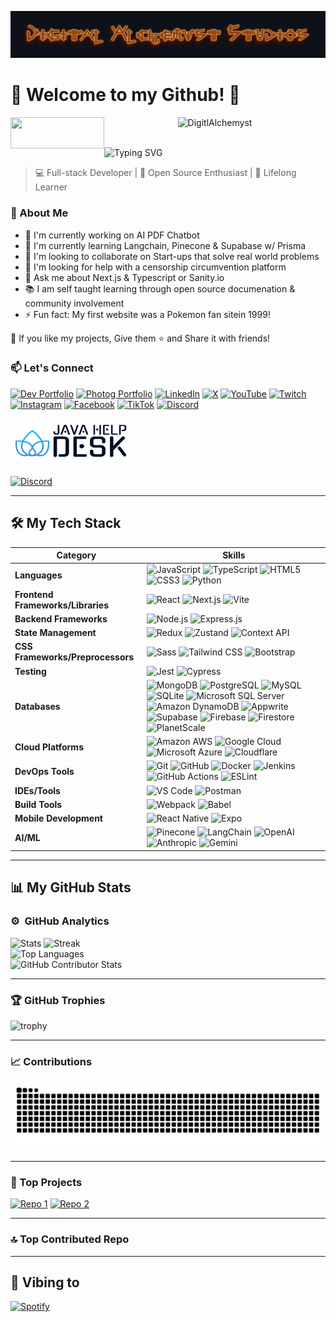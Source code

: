 ![header](./header.jpg)

# 🌟 Welcome to my Github! 🚀
<div align="center">
  <img src="https://komarev.com/ghpvc/?username=Digitl-Alchemyst&label=Profile%20views&color=0e75b6&style=flat" alt="DigitlAlchemyst" />
    <a href="https://www.buymeacoffee.com/DigitlAlchemyst"> <img align="left" src="https://cdn.buymeacoffee.com/buttons/v2/default-yellow.png" height="50" width="150" alt="" /></a>
</div>
<br />

![Typing SVG](https://readme-typing-svg.herokuapp.com?color=%2336BCF7¢er=true&vCenter=true&width=600&lines=Welcome,+I+am+Steven+Watkins;AKA+Digital+Alchemyst;I+am+a+self+taught+JavaScript+developer)

> 💻 Full-stack Developer | 🚀 Open Source Enthusiast | 🌱 Lifelong Learner

### 🚀 About Me

- 🔭 I'm currently working on AI PDF Chatbot
- 🌱 I'm currently learning Langchain, Pinecone & Supabase w/ Prisma
- 👯 I'm looking to collaborate on Start-ups that solve real world problems
- 🤔 I'm looking for help with a censorship circumvention platform
- 💬 Ask me about Next.js & Typescript or Sanity.io
- 📚 I am self taught learning through open source documenation & community involvement
- ⚡ Fun fact: My first website was a Pokemon fan sitein 1999!

💙 If you like my projects, Give them ⭐ and Share it with friends!

### 📫 Let's Connect

[![Dev Portfolio](https://img.shields.io/badge/Dev_Website-4285F4?style=for-the-badge&logo=About.me&logoColor=white)](https://alchemyst.digital)
[![Photog Portfolio](https://img.shields.io/badge/Photog_Portfolio-4285F4?style=for-the-badge&logo=Adobe-Lightroom&logoColor=white)](https://stevenwatkinsphotography.com)
[![LinkedIn](https://img.shields.io/badge/LinkedIn-0077B5?style=for-the-badge&logo=linkedin&logoColor=white)](https://www.linkedin.com/in/[YourLinkedInUsername])
[![X](https://img.shields.io/badge/X-000000?style=for-the-badge&logo=x&logoColor=white)](https://x.com/DigitlAlchemyst)
[![YouTube](https://img.shields.io/badge/YouTube-FF0000?style=for-the-badge&logo=youtube&logoColor=white)](https://www.youtube.com/channel/DigitalAlchemyst)
[![Twitch](https://img.shields.io/badge/Twitch-9146FF?style=for-the-badge&logo=twitch&logoColor=white)](https://www.twitch.tv/[YourTwitchUsername])
[![Instagram](https://img.shields.io/badge/Instagram-E4405F?style=for-the-badge&logo=instagram&logoColor=white)](https://www.instagram.com/digital_alchemyst)
[![Facebook](https://img.shields.io/badge/Facebook-1877F2?style=for-the-badge&logo=facebook&logoColor=white)](https://www.facebook.com/DigitalAlchemyst)
[![TikTok](https://img.shields.io/badge/TikTok-000000?style=for-the-badge&logo=tiktok&logoColor=white)](https://www.tiktok.com/@[YourTikTokUsername])
[![Discord](https://img.shields.io/badge/Discord-7289DA?style=for-the-badge&logo=discord&logoColor=white)](https://discord.com/users/[YourDiscordUsername])

<img src="./JHD.jpg" height="75" width="200" />

[![Discord](https://img.shields.io/discord/1110703957640220777?color=purple&label=discord&logo=discord&style=plastic)](https://discord.gg/aDumcW6ESB)

---

## 🛠️ My Tech Stack

| Category                          | Skills                                                                                                                                                                                                                                                                                                                                                                                                                                                                                                                                                                                                                                                                                                                                                                                                                                                                                                                                                                                                                                                                                                                                                                                                                                                                                 |
| --------------------------------- | -------------------------------------------------------------------------------------------------------------------------------------------------------------------------------------------------------------------------------------------------------------------------------------------------------------------------------------------------------------------------------------------------------------------------------------------------------------------------------------------------------------------------------------------------------------------------------------------------------------------------------------------------------------------------------------------------------------------------------------------------------------------------------------------------------------------------------------------------------------------------------------------------------------------------------------------------------------------------------------------------------------------------------------------------------------------------------------------------------------------------------------------------------------------------------------------------------------------------------------------------------------------------------------- |
| **Languages**                     | ![JavaScript](https://img.shields.io/badge/-JavaScript-F7DF1E?style=flat-square&logo=javascript&logoColor=black) ![TypeScript](https://img.shields.io/badge/-TypeScript-3178C6?style=flat-square&logo=typescript&logoColor=white) ![HTML5](https://img.shields.io/badge/-HTML5-E34F26?style=flat-square&logo=html5&logoColor=white) ![CSS3](https://img.shields.io/badge/-CSS3-1572B6?style=flat-square&logo=css3&logoColor=white) ![Python](https://img.shields.io/badge/-Python-3776AB?style=flat-square&logo=python&logoColor=white)                                                                                                                                                                                                                                                                                                                                                                                                                                                                                                                                                                                                                                                                                                                                                |
| **Frontend Frameworks/Libraries** | ![React](https://img.shields.io/badge/-React-61DAFB?style=flat-square&logo=react&logoColor=black) ![Next.js](https://img.shields.io/badge/-Next.js-000000?style=flat-square&logo=next.js&logoColor=white) ![Vite](https://img.shields.io/badge/-Vite-646CFF?style=flat-square&logo=vite&logoColor=white)                                                                                                                                                                                                                                                                                                                                                                                                                                                                                                                                                                                                                                                                                                                                                                                                                                                                                                                                                                               |
| **Backend Frameworks**            | ![Node.js](https://img.shields.io/badge/-Node.js-339933?style=flat-square&logo=node.js&logoColor=white) ![Express.js](https://img.shields.io/badge/-Express.js-000000?style=flat-square&logo=express&logoColor=white)                                                                                                                                                                                                                                                                                                                                                                                                                                                                                                                                                                                                                                                                                                                                                                                                                                                                                                                                                                                                                                                                  |
| **State Management**              | ![Redux](https://img.shields.io/badge/-Redux-764ABC?style=flat-square&logo=redux&logoColor=white) ![Zustand](https://img.shields.io/badge/-Zustand-000000?style=flat-square&logo=zustand&logoColor=white) ![Context API](https://img.shields.io/badge/-Context%20API-61DAFB?style=flat-square&logo=react&logoColor=black)                                                                                                                                                                                                                                                                                                                                                                                                                                                                                                                                                                                                                                                                                                                                                                                                                                                                                                                                                              |
| **CSS Frameworks/Preprocessors**  | ![Sass](https://img.shields.io/badge/-Sass-CC6699?style=flat-square&logo=sass&logoColor=white) ![Tailwind CSS](https://img.shields.io/badge/-Tailwind%20CSS-38B2AC?style=flat-square&logo=tailwind-css&logoColor=white) ![Bootstrap](https://img.shields.io/badge/-Bootstrap-7952B3?style=flat-square&logo=bootstrap&logoColor=white)                                                                                                                                                                                                                                                                                                                                                                                                                                                                                                                                                                                                                                                                                                                                                                                                                                                                                                                                                  |
| **Testing**                       | ![Jest](https://img.shields.io/badge/-Jest-C21325?style=flat-square&logo=jest&logoColor=white) ![Cypress](https://img.shields.io/badge/-Cypress-17202C?style=flat-square&logo=cypress&logoColor=white)                                                                                                                                                                                                                                                                                                                                                                                                                                                                                                                                                                                                                                                                                                                                                                                                                                                                                                                                                                                                                                                                                 |
| **Databases**                     | ![MongoDB](https://img.shields.io/badge/-MongoDB-47A248?style=flat-square&logo=mongodb&logoColor=white) ![PostgreSQL](https://img.shields.io/badge/-PostgreSQL-336791?style=flat-square&logo=postgresql&logoColor=white) ![MySQL](https://img.shields.io/badge/-MySQL-4479A1?style=flat-square&logo=mysql&logoColor=white) ![SQLite](https://img.shields.io/badge/-SQLite-003B57?style=flat-square&logo=sqlite&logoColor=white) ![Microsoft SQL Server](https://img.shields.io/badge/-Microsoft%20SQL%20Server-CC2927?style=flat-square&logo=microsoft-sql-server&logoColor=white) ![Amazon DynamoDB](https://img.shields.io/badge/-Amazon%20DynamoDB-4053D6?style=flat-square&logo=amazon-dynamodb&logoColor=white) ![Appwrite](https://img.shields.io/badge/-Appwrite-FD366E?style=flat-square&logo=appwrite&logoColor=white) ![Supabase](https://img.shields.io/badge/-Supabase-3ECF8E?style=flat-square&logo=supabase&logoColor=white) ![Firebase](https://img.shields.io/badge/-Firebase-FFCA28?style=flat-square&logo=firebase&logoColor=black) ![Firestore](https://img.shields.io/badge/-Firestore-FFCA28?style=flat-square&logo=firebase&logoColor=black) ![PlanetScale](https://img.shields.io/badge/-PlanetScale-000000?style=flat-square&logo=planetscale&logoColor=white) |
| **Cloud Platforms**               | ![Amazon AWS](https://img.shields.io/badge/-Amazon%20AWS-232F3E?style=flat-square&logo=amazon-aws&logoColor=white) ![Google Cloud](https://img.shields.io/badge/-Google%20Cloud-4285F4?style=flat-square&logo=google-cloud&logoColor=white) ![Microsoft Azure](https://img.shields.io/badge/-Microsoft%20Azure-0089D6?style=flat-square&logo=microsoft-azure&logoColor=white) ![Cloudflare](https://img.shields.io/badge/-Cloudflare-F38020?style=flat-square&logo=cloudflare&logoColor=white)                                                                                                                                                                                                                                                                                                                                                                                                                                                                                                                                                                                                                                                                                                                                                                                         |
| **DevOps Tools**                  | ![Git](https://img.shields.io/badge/-Git-F05032?style=flat-square&logo=git&logoColor=white) ![GitHub](https://img.shields.io/badge/-GitHub-181717?style=flat-square&logo=github&logoColor=white) ![Docker](https://img.shields.io/badge/-Docker-2496ED?style=flat-square&logo=docker&logoColor=white) ![Jenkins](https://img.shields.io/badge/-Jenkins-D24939?style=flat-square&logo=jenkins&logoColor=white) ![GitHub Actions](https://img.shields.io/badge/-GitHub%20Actions-2088FF?style=flat-square&logo=github-actions&logoColor=white) ![ESLint](https://img.shields.io/badge/-ESLint-4B32C3?style=flat-square&logo=eslint&logoColor=white)                                                                                                                                                                                                                                                                                                                                                                                                                                                                                                                                                                                                                                      |
| **IDEs/Tools**                    | ![VS Code](https://img.shields.io/badge/-VS%20Code-007ACC?style=flat-square&logo=visual-studio-code&logoColor=white) ![Postman](https://img.shields.io/badge/-Postman-FF6C37?style=flat-square&logo=postman&logoColor=white)                                                                                                                                                                                                                                                                                                                                                                                                                                                                                                                                                                                                                                                                                                                                                                                                                                                                                                                                                                                                                                                           |
| **Build Tools**                   | ![Webpack](https://img.shields.io/badge/-Webpack-8DD6F9?style=flat-square&logo=webpack&logoColor=black) ![Babel](https://img.shields.io/badge/-Babel-F9DC3E?style=flat-square&logo=babel&logoColor=black)                                                                                                                                                                                                                                                                                                                                                                                                                                                                                                                                                                                                                                                                                                                                                                                                                                                                                                                                                                                                                                                                              |
| **Mobile Development**            | ![React Native](https://img.shields.io/badge/-React%20Native-61DAFB?style=flat-square&logo=react&logoColor=black) ![Expo](https://img.shields.io/badge/-Expo-000020?style=flat-square&logo=expo&logoColor=white)                                                                                                                                                                                                                                                                                                                                                                                                                                                                                                                                                                                                                                                                                                                                                                                                                                                                                                                                                                                                                                                                       |
| **AI/ML**                         | ![Pinecone](https://img.shields.io/badge/-Pinecone-000000?style=flat-square&logo=pinecone&logoColor=white) ![LangChain](https://img.shields.io/badge/-LangChain-000000?style=flat-square&logo=chainlink&logoColor=white) ![OpenAI](https://img.shields.io/badge/-OpenAI-412991?style=flat-square&logo=openai&logoColor=white) ![Anthropic](https://img.shields.io/badge/-Anthropic-000000?style=flat-square&logo=a&logoColor=white) ![Gemini](https://img.shields.io/badge/-Gemini-4285F4?style=flat-square&logo=google&logoColor=white)                                                                                                                                                                                                                                                                                                                                                                                                                                                                                                                                                                                                                                                                                                                                               |

---

## 📊 My GitHub Stats

### ⚙️ &nbsp;GitHub Analytics

<div style="display: flex; flex-direction: column;">
<div>

</div>
<div>
    <img alt="Stats" src="https://github-readme-stats.vercel.app/api?username=Digitl-Alchemyst&theme=tokyonight&show_icons=true&hide_border=true&count_private=true" />
    <img alt="Streak" src="https://github-readme-streak-stats.herokuapp.com/?user=Digitl-Alchemyst&theme=tokyonight&hide_border=true" />

</div>
    <img alt="Top Languages" src="https://github-readme-stats.vercel.app/api/top-langs/?username=Digitl-Alchemyst&theme=tokyonight&show_icons=true&hide_border=true&layout=donut&count_private=true" />
<img src="https://github-contributor-stats.vercel.app/api?username=Digitl-Alchemyst&limit=5&theme=tokyonight&combine_all_yearly_contributions=true" alt="GitHub Contributor Stats" />
</div>

---

### 🏆 GitHub Trophies

![trophy](https://github-profile-trophy.vercel.app/?username=Digitl-Alchemyst&theme=monokai&row=1&column=8)

---

### 📈 Contributions

![Snake animation](https://github.com/Digitl-Alchemyst/Digitl-Alchemyst/blob/output/github-contribution-grid-snake-dark.svg)

---

### 🌟 Top Projects

[![Repo 1](https://github-readme-stats.vercel.app/api/pin/?username=[YourGitHubUsername]&repo=[Repo1Name]&theme=radical)](https://github.com/[YourGitHubUsername]/[Repo1Name])
[![Repo 2](https://github-readme-stats.vercel.app/api/pin/?username=[YourGitHubUsername]&repo=[Repo2Name]&theme=radical)](https://github.com/[YourGitHubUsername]/[Repo2Name])

---
### 🔝 Top Contributed Repo



---

## 🎵 Vibing to

[![Spotify](https://novatorem.vercel.app/api/spotify)](https://open.spotify.com/user/[YourSpotifyUsername])
